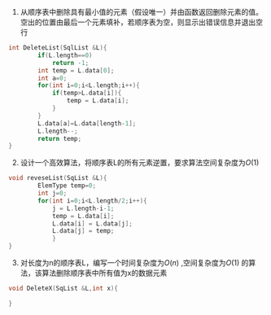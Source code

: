 1. 从顺序表中删除具有最小值的元素（假设唯一）并由函数返回删除元素的值。空出的位置由最后一个元素填补，若顺序表为空，则显示出错误信息并退出空行
```C
int DeleteList(SqlList &L){
		if(L.length==0)
			return -1;
		int temp = L.data[0];
		int a=0;
		for(int i=0;i<L.length;i++){			
			if(temp>L.data[i]){
				temp = L.data[i];				
			}
		}
		L.data[a]=L.data[length-1];
		L.length--;
		return temp;
}
```
2. 设计一个高效算法，将顺序表L的所有元素逆置，要求算法空间复杂度为$O(1)$ 
```C
void reveseList(SqList &L){
		ElemType temp=0;
		int j=0;
		for(int i=0;i<L.length/2;i++){
			j = L.length-i-1;
			temp = L.data[i];
			L.data[i] = L.data[j];
			L.data[j] = temp;
			}
}
```
3. 对长度为n的顺序表L，编写一个时间复杂度为$O(n)$ ,空间复杂度为$O(1)$ 的算法，该算法删除顺序表中所有值为x的数据元素
```C
void DeleteX(SqList &L,int x){
		
}
```